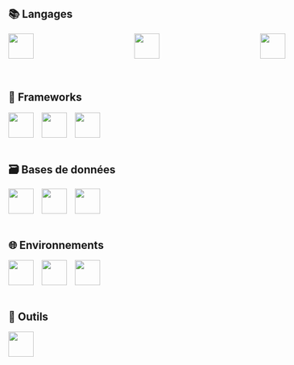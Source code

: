 
## 📚 Langages
<div style="display: flex; flex-direction: row; gap: 100px;">
	<img width="50" src="https://cdn.jsdelivr.net/gh/devicons/devicon@latest/icons/html5/html5-original.svg" />‎‎ ‎ ‎ ‎ 
	<img width="50" src="https://cdn.jsdelivr.net/gh/devicons/devicon@latest/icons/css3/css3-original.svg" />‎‎ ‎ ‎ ‎ 
	<img width="50" src="https://cdn.jsdelivr.net/gh/devicons/devicon@latest/icons/javascript/javascript-original.svg" />‎‎ ‎ ‎ ‎ 
	<img width="50" src="https://cdn.jsdelivr.net/gh/devicons/devicon@latest/icons/php/php-original.svg" />‎‎ ‎ ‎ ‎ 
	<img width="50" src="https://cdn.jsdelivr.net/gh/devicons/devicon@latest/icons/csharp/csharp-original.svg" />‎‎ ‎ ‎ ‎ 
	<img width="50" src="https://cdn.jsdelivr.net/gh/devicons/devicon@latest/icons/lua/lua-original.svg" />‎‎ ‎ ‎ ‎ 
	<img width="50" src="https://cdn.jsdelivr.net/gh/devicons/devicon@latest/icons/python/python-original.svg" />‎‎ ‎ ‎ ‎ 
	<img width="50" src="https://cdn.jsdelivr.net/gh/devicons/devicon@latest/icons/dart/dart-original.svg" />
</div>

<br>

## 🧰 Frameworks
<div>
	<img width="50" src="https://cdn.jsdelivr.net/gh/devicons/devicon@latest/icons/tailwindcss/tailwindcss-original.svg" />‎‎ ‎ ‎ ‎ 
	<img width="50" src="https://cdn.jsdelivr.net/gh/devicons/devicon@latest/icons/bootstrap/bootstrap-original.svg" />‎‎ ‎ ‎ ‎ 
	<img width="50" src="https://cdn.jsdelivr.net/gh/devicons/devicon@latest/icons/django/django-plain.svg" />
</div>

<br>

## 🗃️ Bases de données
<div>
	<img width="50" src="https://cdn.jsdelivr.net/gh/devicons/devicon@latest/icons/mysql/mysql-original-wordmark.svg" />‎‎ ‎ ‎ ‎ 
	<img width="50" src="https://cdn.jsdelivr.net/gh/devicons/devicon@latest/icons/sqlite/sqlite-original-wordmark.svg" />‎‎ ‎ ‎ ‎ 
	<img width="50" src="https://cdn.jsdelivr.net/gh/devicons/devicon@latest/icons/microsoftsqlserver/microsoftsqlserver-original-wordmark.svg" />
</div>

<br>

## 🌐 Environnements
<div>
	<img width="50" src="https://cdn.jsdelivr.net/gh/devicons/devicon@latest/icons/windows11/windows11-original.svg" />‎‎ ‎ ‎ ‎ 
	<img width="50" src="https://cdn.jsdelivr.net/gh/devicons/devicon@latest/icons/apple/apple-original.svg" />‎‎ ‎ ‎ ‎ 
	<img width="50" src="https://cdn.jsdelivr.net/gh/devicons/devicon@latest/icons/linux/linux-original.svg" />
</div>

<br>

## 🔧 Outils
<div>
	<img width="50" src="https://cdn.jsdelivr.net/gh/devicons/devicon@latest/icons/figma/figma-original.svg" />
</div>
